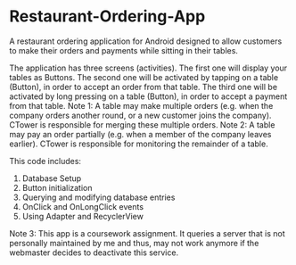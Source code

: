 # Restaurant-Ordering-App
A restaurant ordering application for Android designed to allow customers to make their orders and payments while sitting in their tables. 

The application has three screens (activities). The first one will display your tables as Buttons. The second one will be activated by tapping on a table (Button), in order to accept an order from that table. The third one will be activated by long pressing on a table (Button), in order to accept a payment from that table.
Note 1: A table may make multiple orders (e.g. when the company orders another round, or a new customer joins the company). CTower is responsible for merging these multiple orders.
Note 2: A table may pay an order partially (e.g. when a member of the company leaves earlier). CTower is responsible for monitoring the remainder of a table.

This code includes:

1. Database Setup
2. Button initialization
3. Querying and modifying database entries
4. OnClick and OnLongClick events
5. Using Adapter and RecyclerView

Note 3: This app is a coursework assignment. It queries a server that is not personally maintained by me and thus, may not work anymore if the webmaster decides to deactivate this service.

